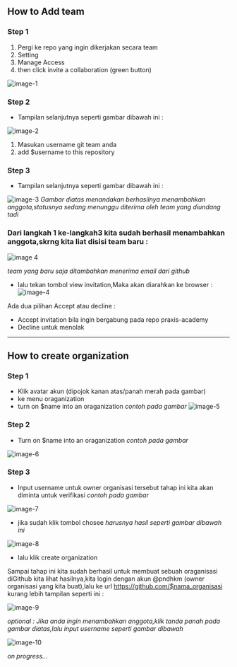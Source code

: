 ## How to Add team 

### Step 1
  1. Pergi ke repo yang ingin dikerjakan secara team 
  2. Setting
  3. Manage Access
  4. then click invite a collaboration (green button)
  
![image-1](https://github.com/pndhkm/img-for-praxis/blob/main/col1.JPG)
### Step 2
 - Tampilan selanjutnya seperti gambar dibawah ini :
 
![image-2](https://github.com/pndhkm/img-for-praxis/blob/main/col2.JPG)
 1. Masukan username git team anda
 2. add $username to this repository
 
### Step 3 
- Tampilan selanjutnya seperti gambar dibawah ini :

![image-3](https://github.com/pndhkm/img-for-praxis/blob/main/col3.JPG)
_Gambar diatas menandakan berhasilnya menambahkan anggota,statusnya sedang menunggu diterima oleh team yang diundang tadi_
 
### Dari langkah 1 ke-langkah3 kita sudah berhasil menambahkan anggota,skrng kita liat disisi team baru :
![image 4](https://github.com/pndhkm/img-for-praxis/blob/main/col4.JPG)

_team yang baru saja ditambahkan menerima email dari github_
- lalu tekan tombol view invitation,Maka akan diarahkan ke browser : 
![image-4](https://github.com/pndhkm/img-for-praxis/blob/main/col4pndhkm.JPG)

Ada dua pilihan Accept atau decline : 
- Accept invitation bila ingin bergabung pada repo praxis-academy
- Decline untuk menolak 
__________________________________________________________________________________

## How to create organization
### Step 1
- Klik avatar akun (dipojok kanan atas/panah merah pada gambar)
- ke menu oraganization
- turn on $name into an oraganization
_contoh pada gambar_
![image-5](https://github.com/pndhkm/img-for-praxis/blob/main/org1.JPG)

### Step 2
- Turn on $name into an oraganization 
_contoh pada gambar_

![image-6](https://github.com/pndhkm/img-for-praxis/blob/main/org2.JPG)

### Step 3
- Input username untuk owner organisasi tersebut
tahap ini kita akan diminta untuk verifikasi 
_contoh pada gambar_

![image-7](https://github.com/pndhkm/img-for-praxis/blob/main/org3.JPG)
- jika sudah klik tombol chosee
_harusnya hasil seperti gambar dibawah ini_

![image-8](https://github.com/pndhkm/img-for-praxis/blob/main/org4.JPG)

- lalu klik create organization

Sampai tahap ini kita sudah berhasil untuk membuat sebuah oraganisasi diGithub
kita lihat hasilnya,kita login dengan akun @pndhkm (owner organisasi yang kita buat),lalu ke url https://github.com/$nama_organisasi
kurang lebih tampilan seperti ini :

![image-9](https://github.com/pndhkm/img-for-praxis/blob/main/org5.JPG)

_optional : Jika anda ingin menambahkan anggota,klik tanda panah pada gambar diatas,lalu input username seperti gambar dibawah_

![image-10](https://github.com/pndhkm/img-for-praxis/blob/main/org6.JPG)





_on progress..._
